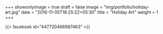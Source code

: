 +++
showonlyimage = true
draft = false
image = "img/portfolio/holiday-art.jpg"
date = "2016-11-05T18:25:22+05:30"
title = "Holiday Art"
weight = 1
+++

{{< facebook id="447720466987463" >}}
